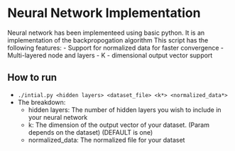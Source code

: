 # Neural Network Implementation 
Neural network has been implementeed using basic python. It is an implementation of the backpropogation algorithm
This script has the following features:
	- Support for normalized data for faster convergence
	- Multi-layered node and layers
	- K - dimensional output vector support

## How to run
- ` ./intial.py <hidden layers> <dataset_file> <k*> <normalized_data*> `
- The breakdown:
	- hidden layers: The number of hidden layers you wish to include in your neural network
	- k: The dimension of the output vector of your dataset. (Param depends on the dataset) (DEFAULT is one)
	- normalized_data: The normalized file for your dataset